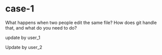 # case-1
What happens when two people edit the same file? How does git handle that, and what do you need to do?

update by user_1

Update by user_2


